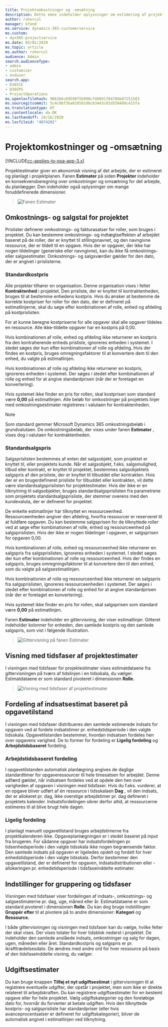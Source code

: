 ```yaml
---
title: Projektomkostninger og -omsætning
description: Dette emne indeholder oplysninger om estimering af projektomkostninger og -omsætning.
author: ruhercul
manager: kfend
ms.service: dynamics-365-customerservice
ms.custom:
- dyn365-projectservice
ms.date: 03/01/2019
ms.topic: article
ms.author: ruhercul
audience: Admin
search.audienceType:
- admin
- customizer
- enduser
search.app:
- D365CE
- D365PS
- ProjectOperations
ms.openlocfilehash: 9862b6c69596f5b998cf40691f8478bb87251583
ms.sourcegitcommit: 5c4c9bf3ba018562d6cb3443c01d550489c415fa
ms.translationtype: HT
ms.contentlocale: da-DK
ms.lasthandoff: 10/16/2020
ms.locfileid: "4074202"
---
```

# <a name="project-costs-and-revenue"></a>Projektomkostninger og -omsætning

[!INCLUDE[cc-applies-to-psa-app-3.x](../includes/cc-applies-to-psa-app-3x.md)]

Projektestimater giver en økonomisk visning af det arbejde, der er estimeret og planlagt i projektplanen. Fanen **Estimater** på siden **Projekter** indeholder en konsekvensberegning over omkostninger og omsætning for det arbejde, du planlægger. Den indeholder også oplysninger om mange foruddefinerede dimensioner. 

> ![Fanen Estimater](media/project-5.png)

## <a name="cost-and-sales-values-of-the-project"></a>Omkostnings- og salgstal for projektet

Prislister definerer omkostnings- og fakturasatser for roller, som bruges i projektet. Du kan bestemme omkostnings- og indtægtseffekten af arbejdet baseret på de roller, der er knyttet til stillingsnavnet, og den navngivne ressource, der er tildelt til en opgave. Hvis der er opgaver, der ikke har nogen tildelinger (generiske eller navngivne), kan du ikke få omkostnings- eller salgsestimater. Omkostnings- og salgsværdier gælder for den dato, der er angivet i prislisterne.

### <a name="default-cost-price"></a>Standardkostpris  

Alle projekter tilhører en organisation. Denne organisation vises i feltet **Kontraktenhed** i projektet. Den prisliste, der er knyttet til kontraktenheden, bruges til at bestemme enhedens kostpris. Hvis du ønsker at bestemme de korrekte kostpriser for roller for den dato, der er defineret på estimatlinjerne, skal du søge efter kombinationen af rolle, enhed og afdeling på kostprislisten. 

For at kunne beregne kostpriserne for alle opgaver skal alle opgaver tildeles en ressource. Alle ikke-tildelte opgaver har en kostpris på 0,00.

Hvis kombinationen af rolle, enhed og afdeling ikke returnerer en kostpris fra den kontraherende enheds prisliste, ignoreres enheden i systemet. I stedet søges der kun efter kombinationen af rolle og afdeling. Hvis der findes en kostpris, bruges omregningsfaktorer til at konvertere dem til den enhed, du valgte på estimatlinjen.

Hvis kombinationen af rolle og afdeling ikke returnerer en kostpris, ignoreres enheden i systemet. Der søges i stedet efter kombinationen af rolle og enhed for at angive standardprisen (når der er foretaget en konvertering).

Hvis systemet ikke finder en pris for rollen, skal kostprisen som standard være **0,00** på estimatlinjen. Alle beløb for omkostninger på projektets linjer med omkostningsestimater registreres i valutaen for kontraktenheden.

> [!NOTE]
> Som standard gemmer Microsoft Dynamics 365 omkostningsbeløb i grundvalutaen. De omkostningsbeløb, der vises under fanen **Estimater** , vises dog i valutaen for kontraktenheden.  

### <a name="default-sales-price"></a>Standardsalgspris 

Salgsprislisten bestemmes af enten det salgsobjekt, som projektet er knyttet til, eller projektets kunde. Når et salgsobjekt, f.eks. salgsmulighed, tilbud eller kontrakt, er knyttet til projektet, bestemmes salgsobjektets salgspris af den prisliste, der er knyttet til tilbuddet eller kontrakten. Hvis der er en brugerdefineret prisliste for tilbuddet eller kontrakten, vil dette være standardsalgsprislisten for projektestimater. Hvis der ikke er en tilknytning til salgsobjekter, bruges standardsalgsprislisten fra parametrene som projektets standardsalgsprisliste, der stemmer overens med den kundevaluta, der er defineret for projektet.

De enkelte estimatlinjer har tilknyttet en ressourceenhed. Ressourceenheden angiver den afdeling, hvorfra ressourcer er reserveret til at fuldføre opgaven. Du kan bestemme salgsprisen for de tilknyttede roller ved at søge efter kombinationen af rolle, enhed og ressourceenhed på salgsprislisten. Hvis der ikke er nogen tildelinger i opgaven, er salgsprisen for opgaven 0,00.

Hvis kombinationen af rolle, enhed og ressourceenhed ikke returnerer en salgspris fra salgsprislisten, ignoreres enheden i systemet. I stedet søges der kun efter kombinationen af rolle og ressourceenhed. Hvis der findes en salgspris, bruges omregningsfaktorer til at konvertere den til den enhed, som du valgte på salgsestimatlinjen. 

Hvis kombinationen af rolle og ressourceenhed ikke returnerer en salgspris fra salgsprislisten, ignoreres ressourceenheden i systemet. Der søges i stedet efter kombinationen af rolle og enhed for at angive standardprisen (når der er foretaget en konvertering).

Hvis systemet ikke finder en pris for rollen, skal salgsprisen som standard være **0,00** på estimatlinjen.

Fanen **Estimater** indeholder en gittervisning, der viser estimatlinjer. Gitteret indeholder kolonner for enheden, den samlede kostpris og den samlede salgspris, som vist i følgende illustration. 

> ![Gittervisning på fanen Estimater](media/project-6.png)

## <a name="time-phased-view-of-project-estimates"></a>Visning med tidsfaser af projektestimater

I visningen med tidsfaser for projektestimater vises estimatdataene fra gittervisningen på tværs af tidslinjen i en tidsskala, du vælger. Estimatdataene er som standard pivoteret i dimensionen **Rolle.**

> ![Visning med tidsfaser af projektestimater](media/project-7.png)

## <a name="allocating-estimated-effort-based-on-the-task-mode"></a>Fordeling af indsatsestimat baseret på opgavetilstand

I visningen med tidsfaser distribueres den samlede estimerede indsats for opgaven ved at fordele indsatstimer pr. enhedstidsperiode i den valgte tidsskala. Opgavetilstanden bestemmer, hvordan indsatsen fordeles hen over opgavens varighed. De to former for fordeling er **Ligelig fordeling** og **Arbejdstidsbaseret** fordeling.

### <a name="work-hours-based-allocation"></a>Arbejdstidsbaseret fordeling
 
I opgavetilstanden automatisk planlægning angives de daglige standardtimer for opgaveressourcer til hele timesatsen for arbejdet. Denne adfærd gælder, når indsatsen fordeles ved at opdele den hen over varigheden af opgaven i visningen med tidsfaser. Hvis du f.eks. vurderer, at en opgave bliver udført af én ressource i tidsskalaen **Dag** , vil den indsats, der er allokeret pr. dag, ikke overstige arbejdstimer pr. dag defineret i projektets kalender. Indsatsfordelingen sikrer derfor altid, at ressourcerne estimeres til at blive brugt hele dagen.

### <a name="even-allocation"></a>Ligelig fordeling

I planlagt manuelt opgavetilstand bruges arbejdstimerne fra projektkalenderen ikke. Opgaveplanlægningen er i stedet baseret på input fra brugeren. For sådanne opgaver har indsatsfordelingen pr. tidsenhedsperiode i den valgte tidsskala ikke nogen begrænsende faktor. Den samlede indsats på opgaven er ligeledes opdelt og fordelt for hver enhedstidsperiode i den valgte tidsskala. Derfor bestemmer den opgavetilstand, der er defineret for opgaven, indsatsdistributionen eller -allokeringen pr. enhedstidsperiode i tidsfaseinddelte estimater.

## <a name="grouping-and-time-phasing-options"></a>Indstillinger for gruppering og tidsfaser

Visningen med tidsfaser viser fordelingen af indsats-, omkostnings- og salgsestimaterne pr. dag, uge, måned eller år. Estimatdataene er som standard pivoteret i dimensionen **Rolle.** Du kan dog bruge indstillingen **Gruppér efter** til at pivotere på to andre dimensioner: **Kategori** og **Ressource.**

I både gittervisningen og visningen med tidsfaser kan du vælge, hvilke felter der skal vises. Der vises totaler for hver tidsblok nederst i projektet. De indeholder den samlede anslåede indsats, omkostninger og salg for dagen, ugen, måneden eller året. Standardkostpris og salgspris er pr. ikrafttrædelsesdato. De ændres med andre ord for hver ressource på basis af den tidsfaseinddelte visning, du vælger.

## <a name="expense-estimates"></a>Udgiftsestimater

Du kan bruge knappen **Tilføj et nyt udgiftsestimat** i gittervisningen til at registrere eventuelle udgifter, der opstår i projektet, men som ikke er direkte relateret til arbejdskraften. Du kan registrere udgiftsestimater for en bestemt opgave eller for hele projektet. Vælg udgiftskategorier og den foreløbige dato for, hvornår du forventer at betale udgiften. Hvis den tilknyttede kostpris- og salgsprisliste har standardpriser (eller hvis avanceprocentsatser er defineret for udgiftskategorier), bliver de automatisk angivet i estimatlinjen ved tilknytning.
